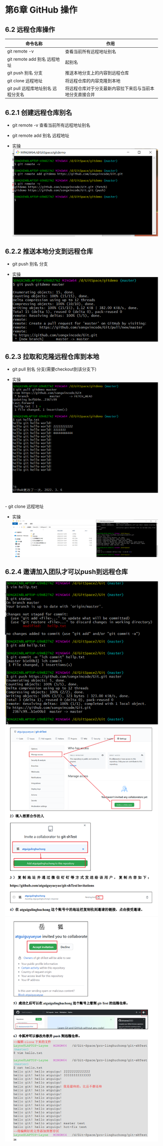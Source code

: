 第6章  GitHub 操作
======

## 6.2 远程仓库操作
|命令名称 |作用|
|----|----|
|git remote -v |查看当前所有远程地址别名|
|git remote add 别名 远程地址 |起别名|
|git push 别名 分支 |推送本地分支上的内容到远程仓库|
|git clone 远程地址 |将远程仓库的内容克隆到本地|
|git pull 远程库地址别名 远程分支名 |将远程仓库对于分支最新内容拉下来后与当前本地分支直接合并|

## 6.2.1 创建远程仓库别名
- git remote -v 查看当前所有远程地址别名
- git remote add 别名 远程地址

- 实操<br>
![创建远程仓库别名](https://github.com/songxincode/Git/blob/main/Pictures/%E5%BE%AE%E4%BF%A1%E6%88%AA%E5%9B%BE_20220306112447.png)


## 6.2.2 推送本地分支到远程仓库
- git push 别名 分支

- 实操<br>
![推送本地分支到远程仓库](https://github.com/songxincode/Git/blob/main/Pictures/%E5%BE%AE%E4%BF%A1%E6%88%AA%E5%9B%BE_20220306162407.png)


## 6.2.3 拉取和克隆远程仓库到本地
- git pull 别名 分支(需要checkout到该分支下)

- 实操<br>
![拉取远程仓库到本地](https://github.com/songxincode/Git/blob/main/Pictures/2.png)
<br>
- git clone 远程地址

- 实操<br>
![克隆远程仓库到本地](https://github.com/songxincode/Git/blob/main/Pictures/3.png)


## 6.2.4 邀请加入团队才可以push到远程仓库
![](https://github.com/songxincode/Git/blob/main/Pictures/5.png)
![](https://github.com/songxincode/Git/blob/main/Pictures/6.png)
![](https://github.com/songxincode/Git/blob/main/Pictures/7.png)
